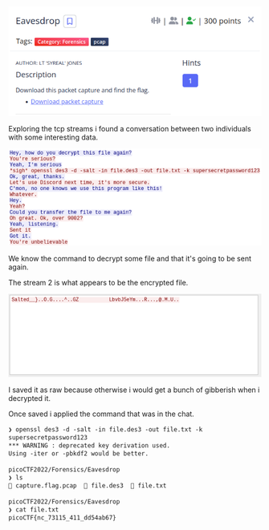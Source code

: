 <img src="img/challenge.png">

Exploring the tcp streams i found a conversation between two individuals with some interesting data.

<img src="img/1.png">

We know the command to decrypt some file and that it's going to be sent again.

The stream 2 is what appears to be the encrypted file.

<img src="img/2.png">

I saved it as raw because otherwise i would get a bunch of gibberish when i decrypted it.

Once saved i applied the command that was in the chat.

```shell
❯ openssl des3 -d -salt -in file.des3 -out file.txt -k supersecretpassword123
*** WARNING : deprecated key derivation used.
Using -iter or -pbkdf2 would be better.

picoCTF2022/Forensics/Eavesdrop
❯ ls
 capture.flag.pcap   file.des3   file.txt

picoCTF2022/Forensics/Eavesdrop
❯ cat file.txt
picoCTF{nc_73115_411_dd54ab67}
```

